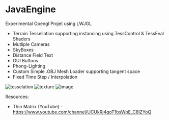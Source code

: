 # JavaEngine
Experimental Opengl Projet using LWJGL
* Terrain Tessellation supporting instancing using TessControl & TessEval Shaders
* Mutliple Cameras
* SkyBoxes
* Distance Field Text
* GUI Buttons
* Phong-Lighting
* Custom Simple .OBJ Mesh Loader supporting tangent space
* Fixed Time Step / Interpolation

![tesselation](https://user-images.githubusercontent.com/48923561/95020052-71a78b80-062e-11eb-9dc7-087441cf4fc7.png)
![texture](https://user-images.githubusercontent.com/48923561/95020074-88e67900-062e-11eb-87d5-1e4bcd19c505.png)
![image](https://user-images.githubusercontent.com/48923561/95020466-f4c9e100-0630-11eb-8c1c-60932c932d3f.png)

Resources:
* Thin Matrix (YouTube) - https://www.youtube.com/channel/UCUkRj4qoT1bsWpE_C8lZYoQ
